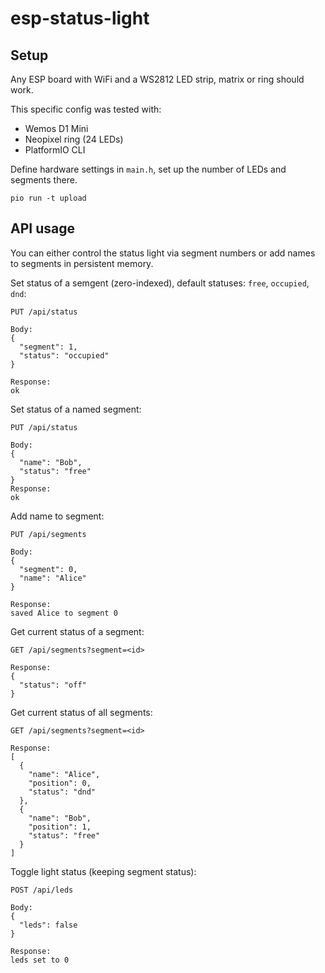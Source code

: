 # esp-status-light

## Setup

Any ESP board with WiFi and a WS2812 LED strip, matrix or ring should work.

This specific config was tested with:

- Wemos D1 Mini
- Neopixel ring (24 LEDs)
- PlatformIO CLI

Define hardware settings in `main.h`, set up the number of LEDs and segments there.

```
pio run -t upload
```

## API usage

You can either control the status light via segment numbers or add names to segments in persistent memory.

Set status of a semgent (zero-indexed), default statuses: `free`, `occupied`, `dnd`:

```
PUT /api/status

Body:
{
  "segment": 1,
  "status": "occupied"
}

Response: 
ok
```

Set status of a named segment:

```
PUT /api/status

Body:
{
  "name": "Bob",
  "status": "free"
}
Response: 
ok
```

Add name to segment:

```
PUT /api/segments

Body:
{
  "segment": 0,
  "name": "Alice"
}

Response:
saved Alice to segment 0
```

Get current status of a segment:
```
GET /api/segments?segment=<id>

Response:
{
  "status": "off"
}
```

Get current status of all segments:
```
GET /api/segments?segment=<id>

Response:
[
  {
    "name": "Alice",
    "position": 0,
    "status": "dnd"
  },
  {
    "name": "Bob",
    "position": 1,
    "status": "free"
  }
]
```

Toggle light status (keeping segment status):
```
POST /api/leds

Body:
{
  "leds": false
}

Response: 
leds set to 0
```
